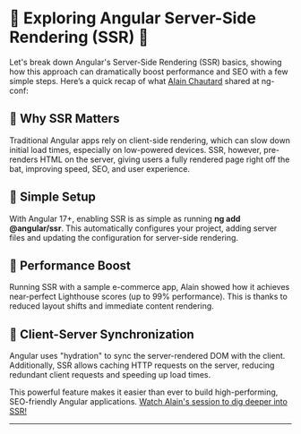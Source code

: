 # 🚀 Exploring Angular Server-Side Rendering (SSR) 🚀

Let's break down Angular's Server-Side Rendering (SSR) basics, showing how this approach can dramatically boost performance and SEO with a few simple steps. Here’s a quick recap of what [Alain Chautard](https://www.linkedin.com/in/achautard/) shared at ng-conf:

## 🔹 Why SSR Matters

Traditional Angular apps rely on client-side rendering, which can slow down initial load times, especially on low-powered devices. SSR, however, pre-renders HTML on the server, giving users a fully rendered page right off the bat, improving speed, SEO, and user experience.

## 🔹 Simple Setup

With Angular 17+, enabling SSR is as simple as running **ng add @angular/ssr**. This automatically configures your project, adding server files and updating the configuration for server-side rendering.

## 🔹 Performance Boost

Running SSR with a sample e-commerce app, Alain showed how it achieves near-perfect Lighthouse scores (up to 99% performance). This is thanks to reduced layout shifts and immediate content rendering.

## 🔹 Client-Server Synchronization

Angular uses "hydration" to sync the server-rendered DOM with the client. Additionally, SSR allows caching HTTP requests on the server, reducing redundant client requests and speeding up load times.

This powerful feature makes it easier than ever to build high-performing, SEO-friendly Angular applications. [Watch Alain's session to dig deeper into SSR!](https://youtu.be/zCinRB33oqI?si=JGmZ6SyjqLUiQq5h)

---
